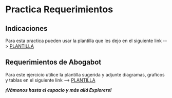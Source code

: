 # Practica Requerimientos

## Indicaciones

Para esta practica pueden usar la plantilla que les dejo en el siguiente link --> [PLANTILLA](abogabot.doc)

## Requerimientos de Abogabot

Para este ejercicio utilice la plantilla sugerida y adjunte diagramas, graficos y tablas en el siguiente link --> [PLANTILLA](abogabot.doc)

**_¡Vámonos hasta el espacio y más allá Explorers!_**
